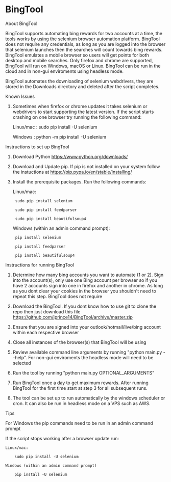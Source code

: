 # BingTool

About BingTool

BingTool supports automating bing rewards for two accounts at a time, the tools works by using the selenium browser automation platform. BingTool does not require any credentials, as long as you are logged into the browser that selenium launches then the searches will count towards bing rewards. BingTool emulates a mobile browser so users will get points for both desktop and mobile searches. Only firefox and chrome are supported, BingTool will run on Windows, macOS or Linux. BingTool can be run in the cloud and in non-gui enviroments using headless mode.

BingTool automates the downloading of selenium webdrivers, they are stored in the Downloads directory and deleted after the script completes.

Known Issues

1) Sometimes when firefox or chrome updates it takes selenium or webdrivers to start supporting the latest version. If the script starts crashing on one browser try running the following command:

	Linux/mac : sudo pip install -U selenium
	
	Windows : python -m pip install -U selenium

Instructions to set up BingTool

1) Download Python https://www.python.org/downloads/

2) Download and Update pip. If pip is not installed on your system follow the instuctions at https://pip.pypa.io/en/stable/installing/	
	
3) Install the prerequisite packages. Run the following commands:

	Linux/mac:
	
		sudo pip install selenium
		
		sudo pip install feedparser
		
		sudo pip install beautifulsoup4
		
	
	Windows (within an admin command prompt): 
	
		pip install selenium
		
		pip install feedparser
		
		pip install beautifulsoup4
		

Instructions for running BingTool

1) Determine how many bing accounts you want to automate (1 or 2). Sign into the account(s), only use one Bing account per browser so if you have 2 accounts sign into one in firefox and another in chrome. As long as you dont clear your cookies in the browser you shouldn't need to repeat this step. BingTool does not require 

2) Download the BingTool. If you dont know how to use git to clone the repo then just download this file https://github.com/jprince14/BingTool/archive/master.zip

3) Ensure that you are signed into your outlook/hotmail/live/bing account within each respective browser

4) Close all instances of the browser(s) that BingTool will be using

5) Review available command line arguments by running "python main.py --help". For non-gui enviroments the headless mode will need to be selected

6) Run the tool by running "python main.py OPTIONAL_ARGUMENTS"

7) Run BingTool once a day to get maximum rewards. After running BingTool for the first time start at step 3 for all subsequent runs.

8) The tool can be set up to run automatically by the windows scheduler or cron. It can also be run in headless mode on a VPS such as AWS.


Tips

For Windows the pip commands need to be run in an admin command prompt

If the script stops working after a browser update run:

	Linux/mac:
	
		sudo pip install -U selenium
		
	Windows (within an admin command prompt)
	
		pip install -U selenium
